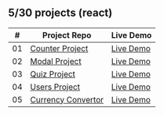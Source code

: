 ## 5/30 projects (react)

<!-- [Menu of projects](https://svmed2050.github.io/50-projects-js) -->

| **#** | **Project Repo**                                                                                     | **Live Demo**                                          |
| ----- | ---------------------------------------------------------------------------------------------------- | ------------------------------------------------------ |
| 01    | [Counter Project](https://github.com/svmed2050/30-react-projects/tree/main/01-counter)               | [Live Demo](https://01-counter.vercel.app)             |
| 02    | [Modal Project](https://github.com/svmed2050/30-react-projects/tree/main/02-modal)                   | [Live Demo](https://02-modal.vercel.app)               |
| 03    | [Quiz Project](https://github.com/svmed2050/30-react-projects/tree/main/03-quiz)                     | [Live Demo](https://03-quiz.vercel.app)                |
| 04    | [Users Project](https://github.com/svmed2050/30-react-projects/tree/main/04-users)                   | [Live Demo](https://04-users.netlify.app)              |
| 05    | [Currency Convertor](https://github.com/svmed2050/30-react-projects/tree/main/05-currency-convertor) | [Live Demo](https://05-currency-convertor.netlify.app) |
